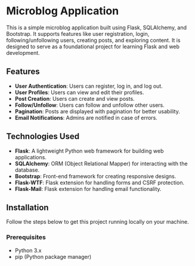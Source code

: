 # Microblog Application

This is a simple microblog application built using Flask, SQLAlchemy, and Bootstrap. It supports features like user registration, login, following/unfollowing users, creating posts, and exploring content. It is designed to serve as a foundational project for learning Flask and web development.

## Features

- **User Authentication**: Users can register, log in, and log out.
- **User Profiles**: Users can view and edit their profiles.
- **Post Creation**: Users can create and view posts.
- **Follow/Unfollow**: Users can follow and unfollow other users.
- **Pagination**: Posts are displayed with pagination for better usability.
- **Email Notifications**: Admins are notified in case of errors.

## Technologies Used

- **Flask**: A lightweight Python web framework for building web applications.
- **SQLAlchemy**: ORM (Object Relational Mapper) for interacting with the database.
- **Bootstrap**: Front-end framework for creating responsive designs.
- **Flask-WTF**: Flask extension for handling forms and CSRF protection.
- **Flask-Mail**: Flask extension for handling email functionality.

## Installation

Follow the steps below to get this project running locally on your machine.

### Prerequisites

- Python 3.x
- pip (Python package manager)
